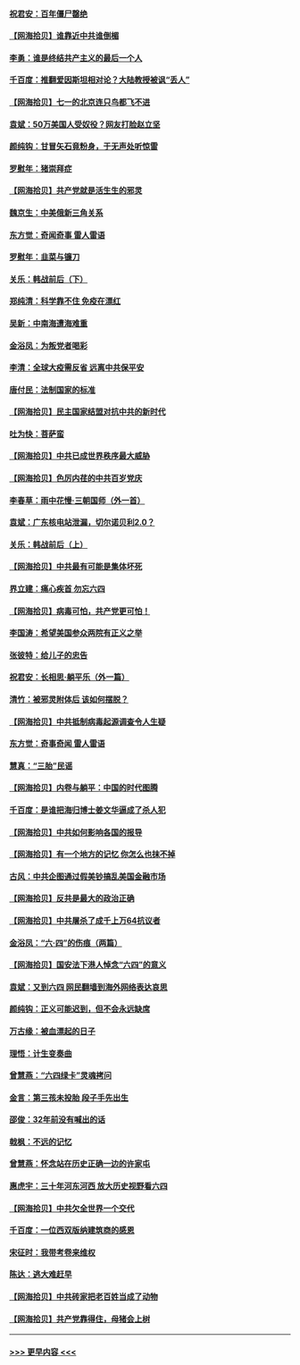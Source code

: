 #### [祝君安：百年僵尸罄绝](../pages/nsc993/n13045595.md?t=06251001) 
#### [【网海拾贝】谁靠近中共谁倒楣](../pages/nsc993/n13044667.md?t=06251001) 
#### [李勇：谁是终结共产主义的最后一个人](../pages/nsc993/n13044397.md?t=06251001) 
#### [千百度：推翻爱因斯坦相对论？大陆教授被讽“丢人”](../pages/nsc993/n13043908.md?t=06251001) 
#### [【网海拾贝】七一的北京连只鸟都飞不进](../pages/nsc993/n13041377.md?t=06251001) 
#### [袁斌：50万美国人受奴役？网友打脸赵立坚](../pages/nsc993/n13041330.md?t=06251001) 
#### [颜纯钩：甘冒矢石竟粉身，于无声处听惊雷](../pages/nsc993/n13041140.md?t=06251001) 
#### [罗慰年：猪崇拜症](../pages/nsc993/n13041071.md?t=06251001) 
#### [【网海拾贝】共产党就是活生生的邪灵](../pages/nsc993/n13036627.md?t=06251001) 
#### [魏京生：中美俄新三角关系](../pages/nsc993/n13035986.md?t=06251001) 
#### [东方觉：奇闻奇事 雷人雷语](../pages/nsc993/n13035878.md?t=06251001) 
#### [罗慰年：韭菜与镰刀](../pages/nsc993/n13034374.md?t=06251001) 
#### [关乐：韩战前后（下）](../pages/nsc993/n13034113.md?t=06251001) 
#### [郑纯清：科学靠不住 免疫在漂红](../pages/nsc993/n13034093.md?t=06251001) 
#### [吴新：中南海遭海难重](../pages/nsc993/n13034084.md?t=06251001) 
#### [金浴凤：为叛党者喝彩](../pages/nsc993/n13034058.md?t=06251001) 
#### [李清：全球大疫需反省 远离中共保平安](../pages/nsc993/n13033784.md?t=06251001) 
#### [唐付民：法制国家的标准](../pages/nsc993/n13032944.md?t=06251001) 
#### [【网海拾贝】民主国家结盟对抗中共的新时代](../pages/nsc993/n13031717.md?t=06251001) 
#### [吐为快：菩萨蛮](../pages/nsc993/n13030033.md?t=06251001) 
#### [【网海拾贝】中共已成世界秩序最大威胁](../pages/nsc993/n13028138.md?t=06251001) 
#### [【网海拾贝】色厉内荏的中共百岁党庆](../pages/nsc993/n13025582.md?t=06251001) 
#### [李春草：雨中花慢‧三朝国师（外一首）](../pages/nsc993/n13025567.md?t=06251001) 
#### [袁斌：广东核电站泄漏，切尔诺贝利2.0？](../pages/nsc993/n13025475.md?t=06251001) 
#### [关乐：韩战前后（上）](../pages/nsc993/n13025387.md?t=06251001) 
#### [【网海拾贝】中共最有可能是集体坏死](../pages/nsc993/n13023101.md?t=06251001) 
#### [界立建：痛心疾首 勿忘六四](../pages/nsc993/n13022339.md?t=06251001) 
#### [【网海拾贝】病毒可怕，共产党更可怕！](../pages/nsc993/n13020728.md?t=06251001) 
#### [李国涛：希望美国参众两院有正义之举](../pages/nsc993/n13020674.md?t=06251001) 
#### [张彼特：给儿子的忠告](../pages/nsc993/n13018934.md?t=06251001) 
#### [祝君安：长相思‧躺平乐（外一篇）](../pages/nsc993/n13018923.md?t=06251001) 
#### [清竹：被邪灵附体后 该如何摆脱？](../pages/nsc993/n13018877.md?t=06251001) 
#### [【网海拾贝】中共抵制病毒起源调查令人生疑](../pages/nsc993/n13017785.md?t=06251001) 
#### [东方觉：奇事奇闻 雷人雷语](../pages/nsc993/n13017577.md?t=06251001) 
#### [慧真：“三胎”民谣](../pages/nsc993/n13017394.md?t=06251001) 
#### [【网海拾贝】内卷与躺平：中国的时代图腾](../pages/nsc993/n13016128.md?t=06251001) 
#### [千百度：是谁把海归博士姜文华逼成了杀人犯](../pages/nsc993/n13015218.md?t=06251001) 
#### [【网海拾贝】中共如何影响各国的报导](../pages/nsc993/n13012599.md?t=06251001) 
#### [【网海拾贝】有一个地方的记忆 你怎么也抹不掉](../pages/nsc993/n13009802.md?t=06251001) 
#### [古风：中共企图通过假美钞搞乱美国金融市场](../pages/nsc993/n13009626.md?t=06251001) 
#### [【网海拾贝】反共是最大的政治正确](../pages/nsc993/n13007051.md?t=06251001) 
#### [【网海拾贝】中共屠杀了成千上万64抗议者](../pages/nsc993/n13002713.md?t=06251001) 
#### [金浴凤：“六·四”的伤痕（两篇）](../pages/nsc993/n13001719.md?t=06251001) 
#### [【网海拾贝】国安法下港人悼念“六四”的意义](../pages/nsc993/n13001039.md?t=06251001) 
#### [袁斌：又到六四 网民翻墙到海外网络表达哀思](../pages/nsc993/n13000995.md?t=06251001) 
#### [颜纯钩：正义可能迟到，但不会永远缺席](../pages/nsc993/n13000920.md?t=06251001) 
#### [万古缘：被血漂起的日子](../pages/nsc993/n13000914.md?t=06251001) 
#### [理悟：计生变奏曲](../pages/nsc993/n13000414.md?t=06251001) 
#### [曾慧燕：“六四绿卡”灵魂拷问](../pages/nsc993/n13000277.md?t=06251001) 
#### [金言：第三孩未投胎 段子手先出生](../pages/nsc993/n13000215.md?t=06251001) 
#### [邵俊：32年前没有喊出的话](../pages/nsc993/n13000181.md?t=06251001) 
#### [戟枫：不远的记忆](../pages/nsc993/n13000121.md?t=06251001) 
#### [曾慧燕：怀念站在历史正确一边的许家屯](../pages/nsc993/n13000073.md?t=06251001) 
#### [惠虎宇：三十年河东河西 放大历史视野看六四](../pages/nsc993/n13000018.md?t=06251001) 
#### [【网海拾贝】中共欠全世界一个交代](../pages/nsc993/n12998706.md?t=06251001) 
#### [千百度：一位西双版纳建筑商的感恩](../pages/nsc993/n12998487.md?t=06251001) 
#### [宋征时：我带考卷来维权](../pages/nsc993/n12994088.md?t=06251001) 
#### [陈达：逃大难赶早](../pages/nsc993/n12993569.md?t=06251001) 
#### [【网海拾贝】中共砖家把老百姓当成了动物](../pages/nsc993/n12993483.md?t=06251001) 
#### [【网海拾贝】共产党靠得住，母猪会上树](../pages/nsc993/n12990730.md?t=06251001) 

----
#### [ >>> 更早内容 <<< ](../indexes/nsc993-earlier.md)
